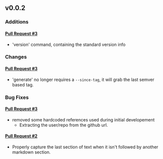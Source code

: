 ## v0.0.2

### Additions

#### [Pull Request #3](https://github.com/splicemachine/splicectl/pull/3)

- 'version' command, containing the standard version info


### Changes

#### [Pull Request #3](https://github.com/splicemachine/splicectl/pull/3)

- 'generate' no longer requires a `--since-tag`, it will grab the last semver based tag.


### Bug Fixes

#### [Pull Request #3](https://github.com/splicemachine/splicectl/pull/3)

- removed some hardcoded references used during initial developement
  - Extracting the user/repo from the github url.

#### [Pull Request #2](https://github.com/splicemachine/splicectl/pull/2)

- Properly capture the last section of text when it isn't followed by another markdown section.

